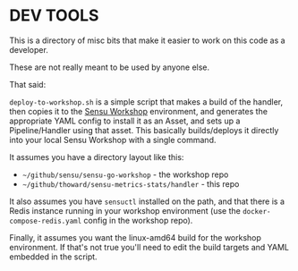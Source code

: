 # DEV TOOLS

This is a directory of misc bits that make it easier to work on this code as a developer.

These are not really meant to be used by anyone else.

That said: 

`deploy-to-workshop.sh` is a simple script that makes a build of the handler, then copies
it to the [Sensu Workshop](https://github.com/sensu/sensu-go-workshop) environment, and
generates the appropriate YAML config to install it as an Asset, and sets up a Pipeline/Handler
using that asset. This basically builds/deploys it directly into your local Sensu Workshop with 
a single command.

It assumes you have a directory layout like this:

- `~/github/sensu/sensu-go-workshop` - the workshop repo
- `~/github/thoward/sensu-metrics-stats/handler` - this repo

It also assumes you have `sensuctl` installed on the path, and that there is a Redis instance 
running in your workshop environment (use the `docker-compose-redis.yaml` config in the workshop
repo).

Finally, it assumes you want the linux-amd64 build for the workshop environment. If that's not true you'll need to edit the build targets and YAML embedded in the script.
